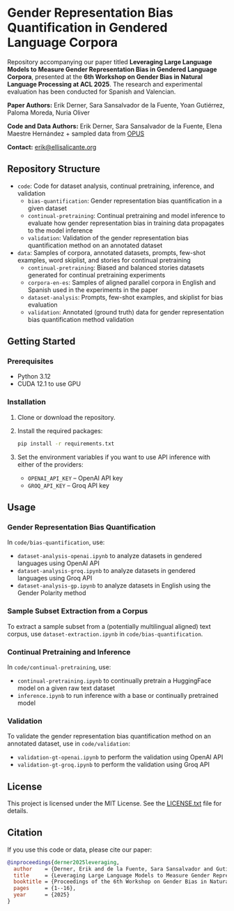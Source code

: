# Gender Representation Bias Quantification in Gendered Language Corpora

Repository accompanying our paper titled **Leveraging Large Language Models to Measure Gender Representation Bias in Gendered Language Corpora**, presented at the **6th Workshop on Gender Bias in Natural Language Processing at ACL 2025**. The research and experimental evaluation has been conducted for Spanish and Valencian.

**Paper Authors:** Erik Derner, Sara Sansalvador de la Fuente, Yoan Gutiérrez, Paloma Moreda, Nuria Oliver

**Code and Data Authors:** Erik Derner, Sara Sansalvador de la Fuente, Elena Maestre Hernández + sampled data from [OPUS](https://opus.nlpl.eu/)

**Contact:** erik@ellisalicante.org

## Repository Structure

- `code`: Code for dataset analysis, continual pretraining, inference, and validation
  - `bias-quantification`: Gender representation bias quantification in a given dataset
  - `continual-pretraining`: Continual pretraining and model inference to evaluate how gender representation bias in training data propagates to the model inference
  - `validation`: Validation of the gender representation bias quantification method on an annotated dataset
- `data`: Samples of corpora, annotated datasets, prompts, few-shot examples, word skiplist, and stories for continual pretraining
  - `continual-pretraining`: Biased and balanced stories datasets generated for continual pretraining experiments
  - `corpora-en-es`: Samples of aligned parallel corpora in English and Spanish used in the experiments in the paper
  - `dataset-analysis`: Prompts, few-shot examples, and skiplist for bias evaluation
  - `validation`: Annotated (ground truth) data for gender representation bias quantification method validation

## Getting Started

### Prerequisites

- Python 3.12
- CUDA 12.1 to use GPU

### Installation

1. Clone or download the repository.

2. Install the required packages:
    ```bash
    pip install -r requirements.txt
    ```

3. Set the environment variables if you want to use API inference with either of the providers:
    - `OPENAI_API_KEY` – OpenAI API key
    - `GROQ_API_KEY` – Groq API key

## Usage

### Gender Representation Bias Quantification

In `code/bias-quantification`, use:
- `dataset-analysis-openai.ipynb` to analyze datasets in gendered languages using OpenAI API
- `dataset-analysis-groq.ipynb` to analyze datasets in gendered languages using Groq API
- `dataset-analysis-gp.ipynb` to analyze datasets in English using the Gender Polarity method

### Sample Subset Extraction from a Corpus

To extract a sample subset from a (potentially multilingual aligned) text corpus, use `dataset-extraction.ipynb` in `code/bias-quantification`.

### Continual Pretraining and Inference

In `code/continual-pretraining`, use:
- `continual-pretraining.ipynb` to continually pretrain a HuggingFace model on a given raw text dataset
- `inference.ipynb` to run inference with a base or continually pretrained model

### Validation

To validate the gender representation bias quantification method on an annotated dataset, use in `code/validation`:
-  `validation-gt-openai.ipynb` to perform the validation using OpenAI API
-  `validation-gt-groq.ipynb` to perform the validation using Groq API

## License

This project is licensed under the MIT License. See the [LICENSE.txt](LICENSE.txt) file for details.

## Citation

If you use this code or data, please cite our paper:

```bibtex
@inproceedings{derner2025leveraging,
  author    = {Derner, Erik and de la Fuente, Sara Sansalvador and Guti{\'e}rrez, Yoan and Moreda, Paloma and Oliver, Nuria},
  title     = {Leveraging Large Language Models to Measure Gender Representation Bias in Gendered Language Corpora},
  booktitle = {Proceedings of the 6th Workshop on Gender Bias in Natural Language Processing (GeBNLP)},
  pages     = {1--16},
  year      = {2025}
}
```
